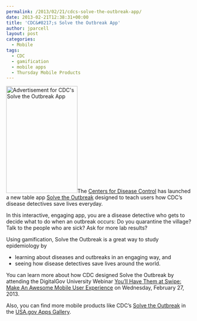 ```yaml
---
permalink: /2013/02/21/cdcs-solve-the-outbreak-app/
date: 2013-02-21T12:38:31+00:00
title: 'CDC&#8217;s Solve the Outbreak App'
author: jparcell
layout: post
categories:
  - Mobile
tags:
  - CDC
  - gamification
  - mobile apps
  - Thursday Mobile Products
---
```


[<img class="alignright size-full wp-image-94952" src="https://www.digitalgov.gov/files/2013/12/CDCSolvetheOutbreakApp.jpeg" alt="Advertisement for CDC's Solve the Outbreak App" width="192" height="288" />](https://www.digitalgov.gov/files/2013/12/CDCSolvetheOutbreakApp.jpeg)The [Centers for Disease Control](http://cdc.gov) has launched a new table app [Solve the Outbreak](https://itunes.apple.com/us/app/solve-the-outbreak/id592485067?mt=8) designed to teach users how CDC&#8217;s disease detectives save lives everyday.

In this interactive, engaging app, you are a disease detective who gets to decide what to do when an outbreak occurs: Do you quarantine the village? Talk to the people who are sick? Ask for more lab results?

Using gamification, Solve the Outbreak is a great way to study epidemiology by

  * learning about diseases and outbreaks in an engaging way, and
  * seeing how disease detectives save lives around the world.

You can learn more about how CDC designed Solve the Outbreak by attending the DigitalGov University Webinar [You’ll Have Them at Swipe: Make An Awesome Mobile User Experience](https://digitalgov.sites.usa.gov/2013/02/11/youll-have-them-at-swipe-making-an-awesome-mobile-user-experience-webinar/ "You’ll Have Them at Swipe: Making An Awesome Mobile User Experience Webinar") on Wednesday, February 27, 2013.

Also, you can find more mobile products like CDC&#8217;s [Solve the Outbreak](https://itunes.apple.com/us/app/solve-the-outbreak/id592485067?mt=8) in the [USA.gov Apps Gallery](http://apps.usa.gov/).